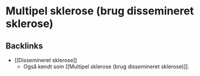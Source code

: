 # Multipel sklerose (brug dissemineret sklerose)

## Backlinks
* [[Dissemineret sklerose]]
	* Også kendt som [[Multipel sklerose (brug dissemineret sklerose)]].

<!-- {BearID:52671738-6FA0-438C-9E84-0041C92DD483-856-0000004362C77261} -->
